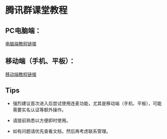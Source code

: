# 腾讯群课堂教程

## PC电脑端：

[电脑端教程链接](/pc.md)

## 移动端（手机、平板）：

[移动端教程链接](/phone.md)

## Tips

- 强烈建议首次进入后尝试使用连麦功能，尤其是移动端（手机、平板），可能需要实名认证等额外操作。

- 请提前熟悉以方便即时使用。

- 如有问题请优先查看文档，然后再考虑联系管理。
